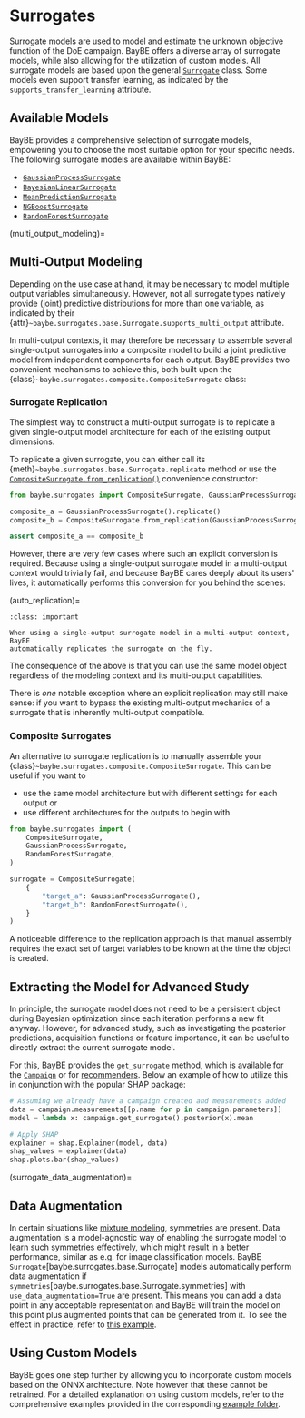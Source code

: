 # Surrogates

Surrogate models are used to model and estimate the unknown objective function of the
DoE campaign. BayBE offers a diverse array of surrogate models, while also allowing for
the utilization of custom models. All surrogate models are based upon the general
[`Surrogate`](baybe.surrogates.base.Surrogate) class. Some models even support transfer
learning, as indicated by the `supports_transfer_learning` attribute.


## Available Models

BayBE provides a comprehensive selection of surrogate models, empowering you to choose
the most suitable option for your specific needs. The following surrogate models are
available within BayBE:

* [`GaussianProcessSurrogate`](baybe.surrogates.gaussian_process.core.GaussianProcessSurrogate)
* [`BayesianLinearSurrogate`](baybe.surrogates.linear.BayesianLinearSurrogate)
* [`MeanPredictionSurrogate`](baybe.surrogates.naive.MeanPredictionSurrogate)
* [`NGBoostSurrogate`](baybe.surrogates.ngboost.NGBoostSurrogate)
* [`RandomForestSurrogate`](baybe.surrogates.random_forest.RandomForestSurrogate)

(multi_output_modeling)= 
## Multi-Output Modeling
Depending on the use case at hand, it may be necessary to model multiple output
variables simultaneously. However, not all surrogate types natively provide (joint)
predictive distributions for more than one variable, as indicated by their
{attr}`~baybe.surrogates.base.Surrogate.supports_multi_output` attribute. 

In multi-output contexts, it may therefore be necessary to assemble several
single-output surrogates into a composite model to build a joint predictive model from
independent components for each output. BayBE provides two convenient mechanisms to
achieve this, both built upon the
{class}`~baybe.surrogates.composite.CompositeSurrogate` class:

### Surrogate Replication
The simplest way to construct a multi-output surrogate is to replicate a given
single-output model architecture for each of the existing output dimensions.

To replicate a given surrogate, you can either call its 
{meth}`~baybe.surrogates.base.Surrogate.replicate` method or use the
[`CompositeSurrogate.from_replication()`](baybe.surrogates.composite.CompositeSurrogate.from_replication)
convenience constructor:
```python
from baybe.surrogates import CompositeSurrogate, GaussianProcessSurrogate

composite_a = GaussianProcessSurrogate().replicate()
composite_b = CompositeSurrogate.from_replication(GaussianProcessSurrogate())

assert composite_a == composite_b
```

However, there are very few cases where such an explicit conversion is required. Because
using a single-output surrogate model in a multi-output context would trivially fail, and
because BayBE cares deeply about its users' lives, it automatically performs this conversion
for you behind the scenes:

(auto_replication)=
```{admonition} Auto-Replication
:class: important

When using a single-output surrogate model in a multi-output context, BayBE
automatically replicates the surrogate on the fly.
```
The consequence of the above is that you can use the same model object regardless
of the modeling context and its multi-output capabilities.

There is *one* notable exception where an explicit replication may still make
sense: if you want to bypass the existing multi-output mechanics of a surrogate that is
inherently multi-output compatible.

### Composite Surrogates
An alternative to surrogate replication is to manually assemble your
{class}`~baybe.surrogates.composite.CompositeSurrogate`. This can be useful if you want
to
* use the same model architecture but with different settings for each output or
* use different architectures for the outputs to begin with.

```python
from baybe.surrogates import (
    CompositeSurrogate,
    GaussianProcessSurrogate,
    RandomForestSurrogate,
)

surrogate = CompositeSurrogate(
    {
        "target_a": GaussianProcessSurrogate(),
        "target_b": RandomForestSurrogate(),
    }
)
```

A noticeable difference to the replication approach is that manual assembly requires
the exact set of target variables to be known at the time the object is created.


## Extracting the Model for Advanced Study

In principle, the surrogate model does not need to be a persistent object during
Bayesian optimization since each iteration performs a new fit anyway. However, for
advanced study, such as investigating the posterior predictions, acquisition functions
or feature importance, it can be useful to directly extract the current surrogate model.

For this, BayBE provides the ``get_surrogate`` method, which is available for the
[``Campaign``](baybe.campaign.Campaign.get_surrogate) or for 
[recommenders](baybe.recommenders.pure.bayesian.base.BayesianRecommender.get_surrogate).
Below an example of how to utilize this in conjunction with the popular SHAP package:

~~~python
# Assuming we already have a campaign created and measurements added
data = campaign.measurements[[p.name for p in campaign.parameters]]
model = lambda x: campaign.get_surrogate().posterior(x).mean

# Apply SHAP
explainer = shap.Explainer(model, data)
shap_values = explainer(data)
shap.plots.bar(shap_values)
~~~


(surrogate_data_augmentation)=
## Data Augmentation
In certain situations like [mixture modeling](/examples/Mixtures/slot_based),
symmetries are present. Data augmentation is a model-agnostic way of enabling the 
surrogate model to learn such symmetries effectively, which might result in a better 
performance, similar as e.g. for image classification models. BayBE 
`Surrogate`[baybe.surrogates.base.Surrogate] models automatically perform data 
augmentation if `symmetries`[baybe.surrogates.base.Surrogate.symmetries] with 
`use_data_augmentation=True` are present. This means you can add a data point in
any acceptable representation and BayBE will train the model on this point plus 
augmented points that can be generated from it. To see the effect in practice, refer to 
[this example](/examples/Symmetries/permutation).


## Using Custom Models

BayBE goes one step further by allowing you to incorporate custom models based on the
ONNX architecture. Note however that these cannot be retrained. For a detailed
explanation on using custom models, refer to the comprehensive examples provided in the
corresponding [example folder](./../../examples/Custom_Surrogates/Custom_Surrogates).